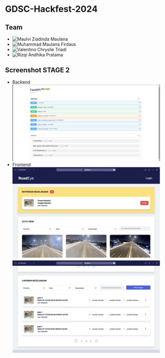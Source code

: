 # GDSC-Hackfest-2024


## Team
* ![Maulvi Ziadinda Maulana][Ulvi-Hacker]
* ![Muhammad Maulana Firdaus][Maul-Hustler]
* ![Valentino Chryslie Triadi][Valen-Hacker]
* ![Rizqi Andhika Pratama][Qie-Hipster]
<!-- [![LinkedIn][linkedin-shield-qiya]][linkedin-qiya] -->


## Screenshot STAGE 2
* Backend
![Backend](./img/Backend-Docs.png)
* Frontend
![Frontend-1](./img/Frontend-1.png)
![Frontend-2](./img/Frontend-2.png)



[Next.js]: https://img.shields.io/badge/next.js-000000?style=for-the-badge&logo=nextdotjs&logoColor=white
[Valen-Hacker]: https://img.shields.io/badge/Hacker-%20Valentino%20Chryslie%20Triadi%20-0F172A
[Ulvi-Hacker]: https://img.shields.io/badge/Hacker-%20Maulvi%20Ziadinda%20Maulana%20-0F172A
[Qie-Hipster]: https://img.shields.io/badge/Hipster-%20Rizqi%20Andhika%20Pratama%20-D3DAE5
[Maul-Hustler]: https://img.shields.io/badge/Hustler-%20Muhammad%20Maulana%20Firdaus%20-94A3B8